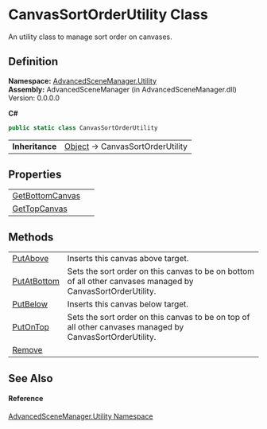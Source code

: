 # CanvasSortOrderUtility Class


An utility class to manage sort order on canvases.



## Definition
**Namespace:** <a href="N_AdvancedSceneManager_Utility.md">AdvancedSceneManager.Utility</a>  
**Assembly:** AdvancedSceneManager (in AdvancedSceneManager.dll) Version: 0.0.0.0

**C#**
``` C#
public static class CanvasSortOrderUtility
```

<table><tr><td><strong>Inheritance</strong></td><td><a href="https://learn.microsoft.com/dotnet/api/system.object" target="_blank" rel="noopener noreferrer">Object</a>  →  CanvasSortOrderUtility</td></tr>
</table>



## Properties
<table>
<tr>
<td><a href="P_AdvancedSceneManager_Utility_CanvasSortOrderUtility_GetBottomCanvas.md">GetBottomCanvas</a></td>
<td> </td></tr>
<tr>
<td><a href="P_AdvancedSceneManager_Utility_CanvasSortOrderUtility_GetTopCanvas.md">GetTopCanvas</a></td>
<td> </td></tr>
</table>

## Methods
<table>
<tr>
<td><a href="M_AdvancedSceneManager_Utility_CanvasSortOrderUtility_PutAbove.md">PutAbove</a></td>
<td>Inserts this canvas above target.</td></tr>
<tr>
<td><a href="M_AdvancedSceneManager_Utility_CanvasSortOrderUtility_PutAtBottom.md">PutAtBottom</a></td>
<td>Sets the sort order on this canvas to be on bottom of all other canvases managed by CanvasSortOrderUtility.</td></tr>
<tr>
<td><a href="M_AdvancedSceneManager_Utility_CanvasSortOrderUtility_PutBelow.md">PutBelow</a></td>
<td>Inserts this canvas below target.</td></tr>
<tr>
<td><a href="M_AdvancedSceneManager_Utility_CanvasSortOrderUtility_PutOnTop.md">PutOnTop</a></td>
<td>Sets the sort order on this canvas to be on top of all other canvases managed by CanvasSortOrderUtility.</td></tr>
<tr>
<td><a href="M_AdvancedSceneManager_Utility_CanvasSortOrderUtility_Remove.md">Remove</a></td>
<td> </td></tr>
</table>

## See Also


#### Reference
<a href="N_AdvancedSceneManager_Utility.md">AdvancedSceneManager.Utility Namespace</a>  
